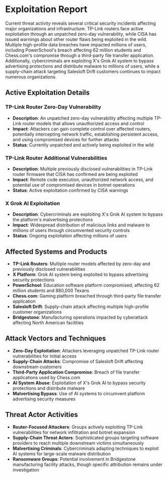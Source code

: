 # Exploitation Report

Current threat activity reveals several critical security incidents affecting major organizations and infrastructure. TP-Link routers face active exploitation through an unpatched zero-day vulnerability, while CISA has issued warnings about other router flaws being exploited in the wild. Multiple high-profile data breaches have impacted millions of users, including PowerSchool's breach affecting 62 million students and Chess.com's compromise through a third-party file transfer application. Additionally, cybercriminals are exploiting X's Grok AI system to bypass advertising protections and distribute malware to millions of users, while a supply-chain attack targeting Salesloft Drift customers continues to impact numerous organizations.

## Active Exploitation Details

### TP-Link Router Zero-Day Vulnerability
- **Description**: An unpatched zero-day vulnerability affecting multiple TP-Link router models that allows unauthorized access and control
- **Impact**: Attackers can gain complete control over affected routers, potentially intercepting network traffic, establishing persistent access, and using compromised devices for further attacks
- **Status**: Currently unpatched and actively being exploited in the wild

### TP-Link Router Additional Vulnerabilities
- **Description**: Multiple previously disclosed vulnerabilities in TP-Link router firmware that CISA has confirmed are being exploited
- **Impact**: Remote code execution, unauthorized network access, and potential use of compromised devices in botnet operations
- **Status**: Active exploitation confirmed by CISA warnings

### X Grok AI Exploitation
- **Description**: Cybercriminals are exploiting X's Grok AI system to bypass the platform's malvertising protections
- **Impact**: Widespread distribution of malicious links and malware to millions of users through circumvented security controls
- **Status**: Ongoing exploitation affecting millions of users

## Affected Systems and Products

- **TP-Link Routers**: Multiple router models affected by zero-day and previously disclosed vulnerabilities
- **X Platform**: Grok AI system being exploited to bypass advertising security protections
- **PowerSchool**: Education software platform compromised, affecting 62 million students and 880,000 Texans
- **Chess.com**: Gaming platform breached through third-party file transfer application
- **Salesloft Drift**: Supply-chain attack affecting multiple high-profile customer organizations
- **Bridgestone**: Manufacturing operations impacted by cyberattack affecting North American facilities

## Attack Vectors and Techniques

- **Zero-Day Exploitation**: Attackers leveraging unpatched TP-Link router vulnerabilities for initial access
- **Supply-Chain Attacks**: Compromise of Salesloft Drift affecting downstream customers
- **Third-Party Application Compromise**: Breach of file transfer applications used by Chess.com
- **AI System Abuse**: Exploitation of X's Grok AI to bypass security protections and distribute malware
- **Malvertising Bypass**: Use of AI systems to circumvent platform advertising security measures

## Threat Actor Activities

- **Router-Focused Attackers**: Groups actively exploiting TP-Link vulnerabilities for network infiltration and botnet expansion
- **Supply-Chain Threat Actors**: Sophisticated groups targeting software providers to reach multiple downstream victims simultaneously
- **Malvertising Criminals**: Cybercriminals adapting techniques to exploit AI systems for large-scale malware distribution
- **Ransomware Groups**: Potential involvement in Bridgestone manufacturing facility attacks, though specific attribution remains under investigation